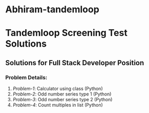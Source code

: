 # Abhiram-tandemloop
# Tandemloop Screening Test Solutions

## Solutions for Full Stack Developer Position

### Problem Details:
1. *Problem-1*: Calculator using class (Python)
2. *Problem-2*: Odd number series type 1 (Python)
3. *Problem-3*: Odd number series type 2 (Python)
4. *Problem-4*: Count multiples in list (Python)

